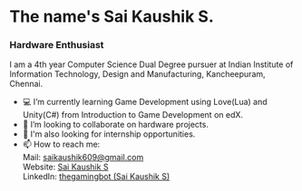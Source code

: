 # The name's Sai Kaushik S.
### Hardware Enthusiast
I am a 4th year Computer Science Dual Degree pursuer at Indian Institute of Information Technology, Design and Manufacturing, Kancheepuram, Chennai. 

- 💻 I’m currently learning Game Development using Love(Lua) and Unity(C#) from Introduction to Game Development on edX.
- 👯 I’m looking to collaborate on hardware projects.
- 🔎 I'm also looking for internship opportunities.
- 📫 How to reach me: \
    Mail: [saikaushik609@gmail.com](mailto:saikaushik609@gmail.com) \
    Website: [Sai Kaushik S](https://thegamingbot.github.io/thegamingbot/) \
    LinkedIn: [thegamingbot (Sai Kaushik S)](https://www.linkedin.com/in/kihsuakias/)
